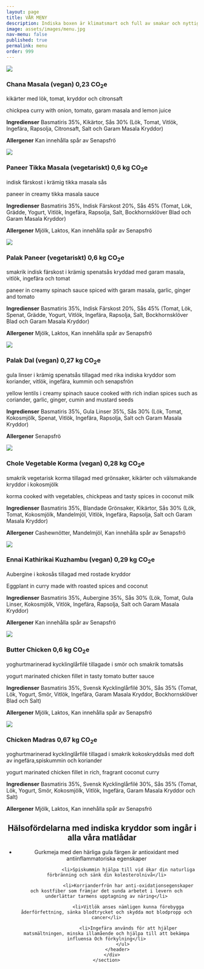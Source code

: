 ```yaml
---
layout: page
title: VÅR MENY
description: Indiska boxen är klimatsmart och full av smakar och nyttigheter. Varje box från Indiska boxen släpper ut mellan 0,3-0,6 CO2e. Varje box 400gm. Currylåda (utan Ris) serverar 2 portioner.
image: assets/images/menu.jpg
nav-menu: false
published: true
permalink: menu
order: 999
---
```


<div id="main">
	<section class="major">
		<div class="inner">
			<div class="menulist">
				<div class="menuitem">
				<img src="/assets/food/cm.jpg">
				<h3>Chana Masala (vegan) <i class="fas fa-fw fa-globe-americas"></i>0,23 CO<sub>2</sub>e</h3>
			   	<p>kikärter med lök, tomat, kryddor och citronsaft</p>
			        <p>chickpea curry with onion, tomato, garam masala and lemon juice</p>
				<p><b>Ingredienser</b> Basmatiris 35%, Kikärtor, Sås 30% (Lök, Tomat, Vitlök, Ingefära, Rapsolja, Citronsaft, Salt och Garam Masala Kryddor)</p>
			        <p><b>Allergener</b> Kan innehålla spår av Senapsfrö</p>	
			  	</div>
				<!--<div class="menuitem">
				<img src="/assets/food/sr.jpg">
				<h3>Sambar (vegan) <i class="fas fa-fw fa-globe-americas"></i>0,23 CO<sub>2</sub>e</h3>
			   	<p>Ett traditionellt recept ifrån södra Indien tillagad med linser, ris, grönsaker och välsmakande kryddor.</p>
			  	<p>A traditional recipe from south india made with lentils, mixed vegetables, spices & herbs.</p>
				<p>Available only without rice (currylåda)</p>
			        <p><b>Ingredienser</b> Linser, Blandade Grönsaker, Lök, Tomat, Vitlök, Ingefära, Rapsolja, Tamarind, Vallmofrö, Senapsfrö, Garam Masala Kryddor och Salt</p>
			        <p><b>Allergener</b> Senapsfrö, Vallmofrö</p>	
			  	</div>-->
				<div class="menuitem">
				<img src="/assets/food/pt.jpg">
				<h3>Paneer Tikka Masala (vegetariskt) <i class="fas fa-fw fa-globe-americas"></i>0,6 kg CO<sub>2</sub>e</h3>
			   	<p>indisk färskost i krämig tikka masala sås</p>
			        <p>paneer in creamy tikka masala sauce</p>
			  	<p><b>Ingredienser</b> Basmatiris 35%, Indisk Färskost 20%, Sås 45% (Tomat, Lök, Grädde, Yogurt, Vitlök, Ingefära, Rapsolja, Salt, Bockhornsklöver Blad och Garam Masala Kryddor)</p>
			  	<p><b>Allergener</b> Mjölk, Laktos, Kan innehålla spår av Senapsfrö</p>	
			  	</div>
			  	<div class="menuitem">
				<img src="/assets/food/pp.jpg">
				<h3>Palak Paneer (vegetariskt) <i class="fas fa-fw fa-globe-americas"></i>0,6 kg CO<sub>2</sub>e</h3>
				<p>smakrik indisk färskost i krämig spenatsås kryddad med garam masala, vitlök, ingefära och tomat</p>
			  	<p>paneer in creamy spinach sauce spiced with garam masala, garlic, ginger and tomato</p>
			  	<p><b>Ingredienser</b> Basmatiris 35%, Indisk Färskost 20%, Sås 45% (Tomat, Lök, Spenat, Grädde, Yogurt, Vitlök, Ingefära, Rapsolja, Salt, Bockhornsklöver Blad och Garam Masala Kryddor)</p>
			  	<p><b>Allergener</b> Mjölk, Laktos, Kan innehålla spår av Senapsfrö</p>
   				</div>
				<div class="menuitem">
				<img src="/assets/food/pd.jpg">
				<h3>Palak Dal (vegan) <i class="fas fa-fw fa-globe-americas"></i>0,27 kg CO<sub>2</sub>e</h3>
			  	<p>gula linser i krämig spenatsås tillagad med rika indiska kryddor som koriander, vitlök, ingefära, kummin och senapsfrön</p>
			  	<p>yellow lentils i creamy spinach sauce cooked with rich indian spices such as coriander, garlic, ginger, cumin and mustard seeds</p>
			  	<p><b>Ingredienser</b> Basmatiris 35%, Gula Linser 35%, Sås 30% (Lök, Tomat, Kokosmjölk, Spenat, Vitlök, Ingefära, Rapsolja, Salt och Garam Masala Kryddor)</p>
			  	<p><b>Allergener</b> Senapsfrö</p>
				</div>
				<div class="menuitem">
				<img src="/assets/food/vk.jpg">
				<h3>Chole Vegetable Korma (vegan) <i class="fas fa-fw fa-globe-americas"></i>0,28 kg CO<sub>2</sub>e</h3>
			  	<p>smakrik vegetarisk korma tillagad med grönsaker, kikärter och välsmakande kryddor i kokosmjölk</p>
			  	<p>korma cooked with vegetables, chickpeas and tasty spices in coconut milk</p>
			  	<p><b>Ingredienser</b> Basmatiris 35%, Blandade Grönsaker, Kikärtor, Sås 30% (Lök, Tomat,  Kokosmjölk, Mandelmjöl, Vitlök, Ingefära, Rapsolja, Salt och Garam Masala Kryddor)</p>
			  	<p><b>Allergener</b> Cashewnötter, Mandelmjöl, Kan innehålla spår av Senapsfrö</p>
				</div>
				<div class="menuitem">
				<img src="/assets/food/ek.jpg">
				<h3>Ennai Kathirikai Kuzhambu (vegan) <i class="fas fa-fw fa-globe-americas"></i>0,29 kg CO<sub>2</sub>e</h3>
			  	<p>Aubergine i kokosås tillagad med rostade kryddor</p>
			  	<p>Eggplant in curry made with roasted spices and coconut</p>
			  	<p><b>Ingredienser</b> Basmatiris 35%, Aubergine 35%, Sås 30% (Lök, Tomat, Gula Linser, Kokosmjölk, Vitlök, Ingefära, Rapsolja, Salt och Garam Masala Kryddor)</p>
			  	<p><b>Allergener</b> Kan innehålla spår av Senapsfrö</p>
				</div>
				<div class="menuitem">
				<img src="/assets/food/bc.jpg">
				<h3>Butter Chicken <i class="fas fa-fw fa-globe-americas"></i>0,6 kg CO<sub>2</sub>e</h3>
			  	<p>yoghurtmarinerad kycklinglårfilé tillagade i smör och smakrik tomatsås</p>
			  	<p>yogurt marinated chicken fillet in tasty tomato butter sauce</p>
			  	<p><b>Ingredienser</b> Basmatiris 35%, Svensk Kycklinglårfilé 30%, Sås 35% (Tomat, Lök, Yogurt, Smör, Vitlök, Ingefära, Garam Masala Kryddor, Bockhornsklöver Blad och Salt)</p>
			  	<p><b>Allergener</b> Mjölk, Laktos, Kan innehålla spår av Senapsfrö</p>
				</div>
				<div class="menuitem">
				<img src="/assets/food/MC.jpg">
				<h3>Chicken Madras <i class="fas fa-fw fa-globe-americas"></i>0,67 kg CO<sub>2</sub>e</h3>
			  	<p>yoghurtmarinerad kycklinglårfilé tillagad i smakrik kokoskryddsås med doft av ingefära,spiskummin och koriander</p>
			  	<p>yogurt marinated chicken fillet in rich, fragrant coconut curry</p>
			  	<p><b>Ingredienser</b> Basmatiris 35%, Svensk Kycklinglårfilé 30%, Sås 35% (Tomat, Lök, Yogurt, Smör, Kokosmjölk, Vitlök, Ingefära, Garam Masala Kryddor och Salt)</p>
			  	<p><b>Allergener</b> Mjölk, Laktos, Kan innehålla spår av Senapsfrö</p>
				</div>
			</div>
    		</div>
	</section>
	<section id="spicebanner" class="major">
		<div class="inner">
			<header class="major">
				<h2>Hälsofördelarna med indiska kryddor som ingår i alla våra matlådar</h2>
				<ul>
					<li>Gurkmeja med den härliga gula färgen är antioxidant med antiinflammatoriska egenskaper</li>

					<li>Spiskummin hjälpa till vid ökar din naturliga förbränning och sänk din kolesterolnivå</li>

					<li>Korrianderfrön har anti-oxidationsegenskaper och kostfiber som främjar det sunda arbetet i levern och underlättar tarmens upptagning av näring</li>

					<li>Vitlök anses nämligen kunna förebygga åderförfettning, sänka blodtrycket och skydda mot blodpropp och cancer</li>

					<li>Ingefära används för att hjälper matsmältningen, minska illamående och hjälpa till att bekämpa influensa Och förkylning</li>
				</ul>
			</header>
  		</div>
	</section>
</div>
